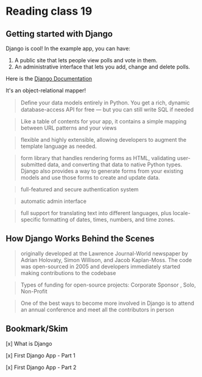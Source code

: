 # Reading class 19

## Getting started with Django

Django is cool! In the example app, you can have:

1. A public site that lets people view polls and vote in them.
2. An administrative interface that lets you add, change and delete polls.

Here is the [Django Documentation](https://docs.djangoproject.com/)

It's an object-relational mapper! 

> Deﬁne your data models entirely in Python. You get a rich, dynamic database-access API for free — but you can still write SQL if needed

> Like a table of contents for your app, it contains a simple mapping between URL patterns and your views

> flexible and highly extensible, allowing developers to augment the template language as needed.

>  form library that handles rendering forms as HTML, validating user-submitted data, and converting that data to native Python types. Django also provides a way to generate forms from your existing models and use those forms to create and update data.

>  full-featured and secure authentication system

> automatic admin interface

>  full support for translating text into different languages, plus locale-specific formatting of dates, times, numbers, and time zones.

## How Django Works Behind the Scenes

>  originally developed at the Lawrence Journal-World newspaper by Adrian Holovaty, Simon Willison, and Jacob Kaplan-Moss. The code was open-sourced in 2005 and developers immediately started making contributions to the codebase

> Types of funding for open-source projects: Corporate Sponsor , Solo, Non-Profit

> One of the best ways to become more involved in Django is to attend an annual conference and meet all the contributors in person

## Bookmark/Skim

[x] What is Django

[x] First Django App - Part 1

[x] First Django App - Part 2
